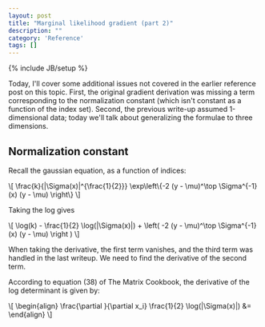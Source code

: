 ```yaml
---
layout: post
title: "Marginal likelihood gradient (part 2)"
description: ""
category: 'Reference'
tags: []
---
```

{% include JB/setup %}

Today, I'll cover some additional issues not covered in the earlier reference post on this topic.  First, the original gradient derivation was missing a term corresponding to the normalization constant (which isn't constant as a function of the index set).  Second, the previous write-up assumed 1-dimensional data; today we'll talk about generalizing the formulae to three dimensions.

Normalization constant
------------------------

Recall the gaussian equation, as a function of indices:

<div>
\[
\frac{k}{|\Sigma(x)|^{\frac{1}{2}}} \exp\left\{-2 (y - \mu)^\top \Sigma^{-1}(x) (y - \mu) \right\}
\]
</div>

Taking the log gives

<div>
\[
\log(k) - \frac{1}{2} \log(|\Sigma(x)|) + \left( -2 (y - \mu)^\top \Sigma^{-1}(x) (y - \mu) \right )
\]
</div>

When taking the derivative, the first term vanishes, and the third term was handled in the last writeup.  We need to find the derivative of the second term.


According to equation (38) of The Matrix Cookbook, the derivative of the log determinant is given by:

<div>
\[
\begin{align}
    \frac{\partial }{\partial x_i} \frac{1}{2} \log(|\Sigma(x)|) &=
\end{align}
\]
</div>
